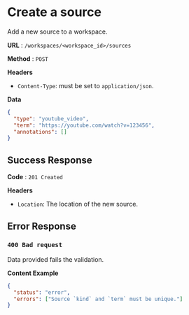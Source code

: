 # Create a source

Add a new source to a workspace.

**URL** : `/workspaces/<workspace_id>/sources`

**Method** : `POST`

**Headers**

- `Content-Type`: must be set to `application/json`.

**Data**

```json
{
  "type": "youtube_video",
  "term": "https://youtube.com/watch?v=123456",
  "annotations": []
}
```

## Success Response

**Code** : `201 Created`

**Headers**

- `Location`: The location of the new source.

## Error Response

### `400 Bad request`

Data provided fails the validation.

**Content Example**

```json
{
  "status": "error",
  "errors": ["Source `kind` and `term` must be unique."]
}
```
